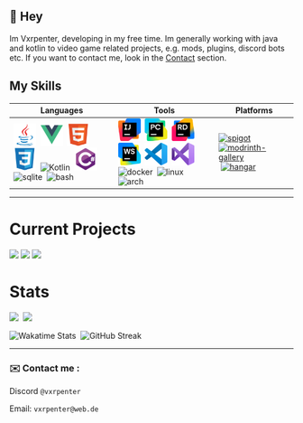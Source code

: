 ## 👋 Hey
Im Vxrpenter, developing in my free time. Im generally working with java and kotlin to video game related projects, e.g. mods, plugins, discord bots etc. If you want to contact me, look in the [Contact](https://github.com/Vxrpenter#%EF%B8%8F-contact-me-) section.

## My Skills

| Languages| Tools | Platforms |
| - | - | - |
| <img src="https://github.com/devicons/devicon/blob/master/icons/java/java-original.svg" title="Java" alt="Java" width="40" height="40"/>&nbsp; <img src="https://github.com/devicons/devicon/blob/master/icons/vuejs/vuejs-original.svg" title="Vue" alt ="Vue" width="40" height="40"/>&nbsp; <img src="https://github.com/devicons/devicon/blob/master/icons/html5/html5-original.svg" title="Html5" alt ="Html5" width="40" height="40"/>&nbsp; <img src="https://github.com/devicons/devicon/blob/master/icons/css3/css3-original.svg" title="Css3" alt ="Css3" width="40" height="40"/>&nbsp; <img src="https://cdn.jsdelivr.net/gh/devicons/devicon@latest/icons/kotlin/kotlin-original.svg" title="Kotlin" alt="Kotlin" width="40" height="40"/>&nbsp; <img src="https://github.com/devicons/devicon/blob/master/icons/csharp/csharp-original.svg" title="CSharp" alt="CSharp" width="40" height="40"/>&nbsp; <img src="https://cdn.jsdelivr.net/gh/devicons/devicon@latest/icons/sqlite/sqlite-original.svg" title="sqlite" alt="sqlite" width="40" height="40" />&nbsp; <img src="https://cdn.jsdelivr.net/gh/devicons/devicon@latest/icons/bash/bash-original.svg" title="bash" alt="bash" width="40" height="40"  />&nbsp; | <img src="https://github.com/devicons/devicon/blob/master/icons/intellij/intellij-original.svg" title="IntelliJ" alt="IntelliJ" width="40" height="40"/>&nbsp; <img src="https://github.com/devicons/devicon/blob/master/icons/pycharm/pycharm-original.svg" title="Pycharm" alt="Pycharm" width="40" height="40"/>&nbsp; <img src="https://github.com/devicons/devicon/blob/master/icons/rider/rider-original.svg" title="Rider" alt="Rider" width="40" height="40"/>&nbsp; <img src="https://github.com/devicons/devicon/blob/master/icons/webstorm/webstorm-original.svg" title="Webstorm" alt="Webstorm" width="40" height="40"/>&nbsp; <img src="https://github.com/devicons/devicon/blob/master/icons/vscode/vscode-original.svg" title="VsCode" alt="VsCode" width="40" height="40"/>&nbsp; <img src="https://github.com/devicons/devicon/blob/master/icons/visualstudio/visualstudio-original.svg" title="VsStudio" alt="VsStudio" width="40" height="40"/>&nbsp; <img src="https://cdn.jsdelivr.net/gh/devicons/devicon@latest/icons/docker/docker-plain.svg" title="docker" alt="docker" width="40" height="40"/>&nbsp; <img src="https://cdn.jsdelivr.net/gh/devicons/devicon@latest/icons/linux/linux-original.svg" title="linux" alt="linux" width="40" height="40" />&nbsp; <img src="https://cdn.jsdelivr.net/gh/devicons/devicon@latest/icons/archlinux/archlinux-original.svg" title="arch" alt="arch" width="40" height="40"/>&nbsp; | [<img alt="spigot" width="40" height="40" src="https://cdn.jsdelivr.net/npm/@intergrav/devins-badges@3/assets/cozy-minimal/supported/spigot_vector.svg">](https://www.spigotmc.org/members/vxrpxntxr.1096792/)&nbsp;[<img alt="modrinth-gallery" width="40" height="40" src="https://cdn.jsdelivr.net/npm/@intergrav/devins-badges@3/assets/cozy-minimal/documentation/modrinth-gallery_vector.svg">](https://modrinth.com/user/Vxrpenter)&nbsp;[<img alt="hangar" width="40" height="40" src="https://cdn.jsdelivr.net/npm/@intergrav/devins-badges@3/assets/cozy-minimal/available/hangar_vector.svg">](https://hangar.papermc.io/Vxrpenter)&nbsp; |

---

# Current Projects
<a href="https://github.com/Vxrpenter/SCPToolsBot"><img src="https://github-readme-stats.vercel.app/api/pin/?username=Vxrpenter&repo=ScpToolsBot&theme=darcula&hide_border=true"></a> 
<a href="https://github.com/Vxrpenter/SCPStatusBot"><img src="https://github-readme-stats.vercel.app/api/pin/?username=Vxrpenter&repo=SCPStatusBot&theme=darcula&hide_border=true"></a> 
<a href="https://github.com/Vxrpenter/SecretLab-Kotlin"><img src="https://github-readme-stats.vercel.app/api/pin/?username=Vxrpenter&repo=SecretLab-Kotlin&theme=darcula&hide_border=false"></a> 

# Stats

<img src="https://github-readme-stats.vercel.app/api/top-langs/?username=Vxrpenter&layout=compact&theme=darcula&hide_border=true&langs_count=20&" height="195"/>&nbsp; <img src="https://github-readme-stats.vercel.app/api?username=Vxrpenter&show_icons=true&theme=darcula&hide_border=true&include_all_commits=true"/>&nbsp;

<img src="https://github-readme-stats.vercel.app/api/wakatime?username=vxrpenter&theme=darcula&hide_border=true" alt="Wakatime Stats" height="130"/>&nbsp; <img src="https://streak-stats.demolab.com?user=Vxrpenter&theme=darcula&hide_border=true&include_all_commits=true" alt="GitHub Streak" height="130"/>&nbsp;

---
### ✉️ Contact me :
Discord `@vxrpenter`

Email: `vxrpenter@web.de`
